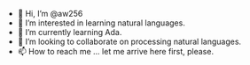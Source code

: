 - 👋 Hi, I’m @aw256
- 👀 I’m interested in learning natural languages.
- 🌱 I’m currently learning Ada.
- 💞️ I’m looking to collaborate on processing natural languages.
- 📫 How to reach me ... let me arrive here first, please.

<!---
aw256/aw256 is a ✨ special ✨ repository because its `README.md` (this file) appears on your GitHub profile.
You can click the Preview link to take a look at your changes.
--->
